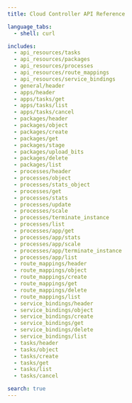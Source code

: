 ```yaml
---
title: Cloud Controller API Reference

language_tabs:
  - shell: curl

includes:
  - api_resources/tasks
  - api_resources/packages
  - api_resources/processes
  - api_resources/route_mappings
  - api_resources/service_bindings
  - general/header
  - apps/header
  - apps/tasks/get
  - apps/tasks/list
  - apps/tasks/cancel
  - packages/header
  - packages/object
  - packages/create
  - packages/get
  - packages/stage
  - packages/upload_bits
  - packages/delete
  - packages/list
  - processes/header
  - processes/object
  - processes/stats_object
  - processes/get
  - processes/stats
  - processes/update
  - processes/scale
  - processes/terminate_instance
  - processes/list
  - processes/app/get
  - processes/app/stats
  - processes/app/scale
  - processes/app/terminate_instance
  - processes/app/list
  - route_mappings/header
  - route_mappings/object
  - route_mappings/create
  - route_mappings/get
  - route_mappings/delete
  - route_mappings/list
  - service_bindings/header
  - service_bindings/object
  - service_bindings/create
  - service_bindings/get
  - service_bindings/delete
  - service_bindings/list
  - tasks/header
  - tasks/object
  - tasks/create
  - tasks/get
  - tasks/list
  - tasks/cancel

search: true
---
```


